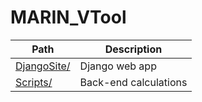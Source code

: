 # MARIN_VTool

| Path | Description |
| ---- | ----------- |
| [DjangoSite/](DjangoSite/) | Django web app |
| [Scripts/](Scripts/) | Back-end calculations |